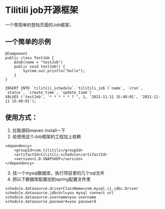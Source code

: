 # Tilitili job开源框架

一个带简单的登陆页面的Job框架，

## 一个简单的示例
```
@Component
public class TestJob {
    @Job(name = "testJob")
    public void testJob() {
        System.out.println("hello");
    }
}
```
```
INSERT INTO `tilitili_schedule`.`tilitili_job`(`name`, `cron`, `status`, `create_time`, `update_time`) 
VALUES ('testJob', '* * * * * ? ', 1, '2021-11-11 15:48:01', '2021-11-11 15:48:01');
```

## 使用方式：
1. 拉取源码maven install一下
2. 给使用这个Job框架的工程加上依赖
```
<dependency>
    <groupId>com.tilitili</groupId>
    <artifactId>tilitili-schedule</artifactId>
    <version>1.0-SNAPSHOT</version>
</dependency>
```
3. 找一个mysql数据库，执行项目里的几个sql文件
4. 把以下数据库配置加到spring配置文件里
```
schedule.datasource.driverClassName=com.mysql.cj.jdbc.Driver
schedule.datasource.jdbcUrl=you mysql connect url
schedule.datasource.username=you username
schedule.datasource.password=you password
```